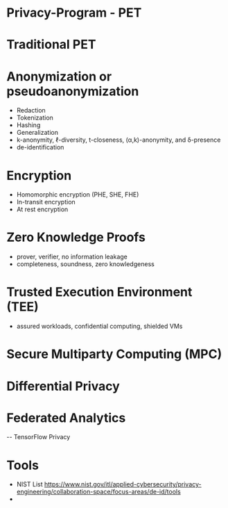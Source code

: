 # Privacy-Program - PET
# Traditional PET 
# Anonymization or pseudoanonymization 
  - Redaction
  - Tokenization
  - Hashing
  - Generalization
  - k-anonymity, ℓ-diversity, t-closeness, (α,k)-anonymity, and δ-presence
  - de-identification 
   
# Encryption 
  - Homomorphic encryption (PHE, SHE, FHE)
  - In-transit encryption
  - At rest encryption
  
# Zero Knowledge Proofs
  - prover, verifier, no information leakage
  - completeness, soundness, zero knowledgeness
  
# Trusted Execution  Environment (TEE) 
  - assured workloads, confidential computing, shielded VMs 
  
# Secure Multiparty Computing (MPC)

# Differential Privacy

# Federated Analytics
 -- TensorFlow Privacy 

# Tools 
  - NIST List https://www.nist.gov/itl/applied-cybersecurity/privacy-engineering/collaboration-space/focus-areas/de-id/tools
  - 

